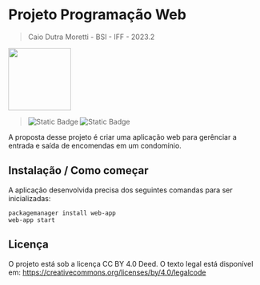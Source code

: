 # Projeto Programação Web
> Caio Dutra Moretti - BSI - IFF - 2023.2


<p align="left">
  <img src="https://user-images.githubusercontent.com/102165296/280130142-e467dc59-7f36-4c4f-9a4a-8d4d90e205f2.jpg" width = "125px" />


</p>


> ![Static Badge](https://img.shields.io/badge/Status-Em%20desenvolvimento-yellow) ![Static Badge](https://img.shields.io/badge/Framework-Spring-light_green)



A proposta desse projeto é criar uma aplicação web para gerênciar a entrada e saída de encomendas em um condomínio.

## Instalação / Como começar

A aplicação desenvolvida precisa dos seguintes comandas para ser inicializadas:

```shell
packagemanager install web-app
web-app start
```

## Licença

O projeto está sob a licença CC BY 4.0 Deed.
O texto legal está disponível em: https://creativecommons.org/licenses/by/4.0/legalcode
